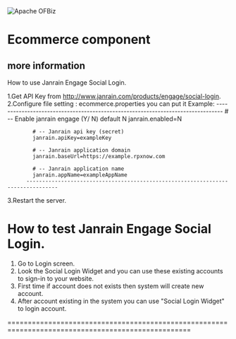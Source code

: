 <img src="http://ofbiz.apache.org/images/OFBiz-logo.png" alt="Apache OFBiz" />

# Ecommerce component

## more information
How to use Janrain Engage Social Login.

1.Get API Key from http://www.janrain.com/products/engage/social-login.
2.Configure file setting : ecommerce.properties you can put it 
          Example:
          --------------------------------------------------------------------------------
            # -- Enable janrain engage (Y/ N) default N
            janrain.enabled=N
            
            # -- Janrain api key (secret)
            janrain.apiKey=exampleKey
            
            # -- Janrain application domain
            janrain.baseUrl=https://example.rpxnow.com
            
            # -- Janrain application name
            janrain.appName=exampleAppName
          --------------------------------------------------------------------------------
3.Restart the server.


How to test Janrain Engage Social Login.
=======================================

1. Go to Login screen.
2. Look the Social Login Widget and you can use these existing accounts to sign-in to your website.
3. First time if account does not exists then system will create new account.
4. After account existing in the system you can use "Social Login Widget" to login account.

===================================================================================================
